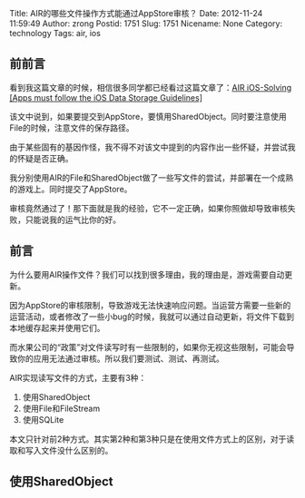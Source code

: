 Title: AIR的哪些文件操作方式能通过AppStore审核？
Date: 2012-11-24 11:59:49
Author: zrong
Postid: 1751
Slug: 1751
Nicename: None
Category: technology
Tags: air, ios

## 前前言

看到我这篇文章的时候，相信很多同学都已经看过这篇文章了：[AIR iOS-Solving [Apps must follow the iOS Data Storage Guidelines]](http://www.saumitrabhave.com/2011/11/air-ios-solving-apps-must-follow-ios.html)

该文中说到，如果要提交到AppStore，要慎用SharedObject。同时要注意使用File的时候，注意文件的保存路径。  

由于某些固有的基因作怪，我不得不对该文中提到的内容作出一些怀疑，并尝试我的怀疑是否正确。

我分别使用AIR的File和SharedObject做了一些写文件的尝试，并部署在一个成熟的游戏上。同时提交了AppStore。

审核竟然通过了！那下面就是我的经验，它不一定正确，如果你照做却导致审核失败，只能说我的运气比你的好。

## 前言

为什么要用AIR操作文件？我们可以找到很多理由，我的理由是，游戏需要自动更新。

因为AppStore的审核限制，导致游戏无法快速响应问题。当运营方需要一些新的运营活动，或者修改了一些小bug的时候，我就可以通过自动更新，将文件下载到本地缓存起来并使用它们。

而水果公司的“政策”对文件读写时有一些限制的，如果你无视这些限制，可能会导致你的应用无法通过审核。所以我们要测试、测试、再测试。

AIR实现读写文件的方式，主要有3种：

1. 使用SharedObject  
2. 使用File和FileStream  
3. 使用SQLite

本文只针对前2种方式。其实第2种和第3种只是在使用文件方式上的区别，对于读取和写入文件没什么区别的。

## 使用SharedObject

